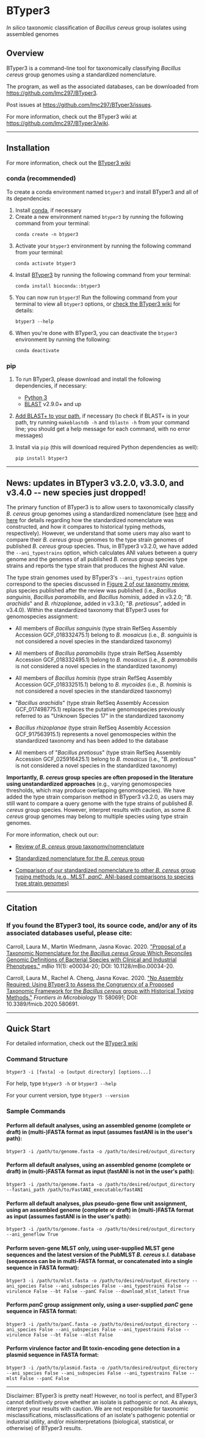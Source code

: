 # BTyper3

*In silico* taxonomic classification of *Bacillus cereus* group isolates using assembled genomes

## Overview

BTyper3 is a command-line tool for taxonomically classifying *Bacillus cereus* group genomes using a standardized nomenclature.

The program, as well as the associated databases, can be downloaded from https://github.com/lmc297/BTyper3.

Post issues at https://github.com/lmc297/BTyper3/issues.

For more information, check out the BTyper3 wiki at https://github.com/lmc297/BTyper3/wiki.

------------------------------------------------------------------------

## Installation

For more information, check out the <a href="https://github.com/lmc297/BTyper3/wiki">BTyper3 wiki</a>

### conda (recommended)

To create a conda environment named `btyper3` and install BTyper3 and all of its dependencies:

1. Install [conda](https://docs.conda.io/projects/conda/en/latest/user-guide/install/index.html), if necessary
2. Create a new environment named `btyper3` by running the following command from your terminal:
   ```console
   conda create -n btyper3
   ```
3. Activate your `btyper3` environment by running the following command from your terminal:
   ```console
   conda activate btyper3
   ```
4. Install [BTyper3](https://anaconda.org/bioconda/btyper3) by running the following command from your terminal:
   ```console
   conda install bioconda::btyper3
   ```
5. You can now run `btyper3`! Run the following command from your terminal to view all `btyper3` options, or <a href="https://github.com/lmc297/BTyper3/wiki">check the BTyper3 wiki</a> for details:
   ```console
   btyper3 --help
   ```
6. When you're done with BTyper3, you can deactivate the `btyper3` environment by running the following:
   ```console
   conda deactivate
   ```

### pip

1. To run BTyper3, please download and install the following dependencies, if necessary:

   - [Python 3](https://www.python.org/downloads/)
   - [BLAST](https://blast.ncbi.nlm.nih.gov/Blast.cgi?CMD=Web&PAGE_TYPE=BlastDocs&DOC_TYPE=Download) v2.9.0+ and up
  <!-- - [Biopython](https://biopython.org/wiki/Download) v1.7.4 and up (for Python 3)
  - [Pandas](https://pandas.pydata.org/pandas-docs/stable/install.html) (for Python 3)
  - [NumPy] (for Python 3)
  - [PyFastANI] version 0.3 and up</a> -->

2. [Add BLAST+ to your path](https://unix.stackexchange.com/questions/26047/how-to-correctly-add-a-path-to-path), if necessary (to check if BLAST+ is in your path, try running `makeblastdb -h` and `tblastn -h` from your command line; you should get a help message for each command, with no error messages)

3. Install via `pip` (this will download required Python dependencies as well):
   ```console
   pip install btyper3  
   ```

------------------------------------------------------------------------

## News: updates in BTyper3 v3.2.0, v3.3.0, and v3.4.0 -- new species just dropped!

The primary function of BTyper3 is to allow users to taxonomically classify *B. cereus* group genomes using a standardized nomenclature (see <a href="https://journals.asm.org/doi/10.1128/mBio.00034-20">here</a> and <a href="https://www.frontiersin.org/articles/10.3389/fmicb.2020.580691/full">here</a> for details regarding how the standardized nomenclature was constructed, and how it compares to historical typing methods, respectively). However, we understand that some users may also want to compare their *B. cereus* group genomes to the type strain genomes of published *B. cereus* group species. Thus, in BTyper3 v3.2.0, we have added the `--ani_typestrains` option, which calculates ANI values between a query genome and the genomes of all published *B. cereus* group species type strains and reports the type strain that produces the highest ANI value.

The type strain genomes used by BTyper3's `--ani_typestrains` option correspond to the species discussed in <a href="https://www.tandfonline.com/doi/full/10.1080/10408398.2021.1916735">Figure 2 of our taxonomy review</a>, plus species published after the review was published</a> (i.e., *Bacillus sanguinis*, *Bacillus paramobilis*, and *Bacillus hominis*, added in v3.2.0; "*B. arachidis*" and *B. rhizoplanae*, added in v3.3.0; "*B. pretiosus*", added in v3.4.0). Within the standardized taxonomy that BTyper3 uses for genomospecies assignment:

* All members of *Bacillus sanguinis* (type strain RefSeq Assembly Accession GCF_018332475.1) belong to *B. mosaicus* (i.e., *B. sanguinis* is not considered a novel species in the standardized taxonomy)

* All members of *Bacillus paramobilis* (type strain RefSeq Assembly Accession GCF_018332495.1) belong to *B. mosaicus* (i.e., *B. paramobilis* is not considered a novel species in the standardized taxonomy)

* All members of *Bacillus hominis* (type strain RefSeq Assembly Accession GCF_018332515.1) belong to *B. mycoides* (i.e., *B. hominis* is not considered a novel species in the standardized taxonomy)

* "*Bacillus arachidis*" (type strain RefSeq Assembly Accession GCF_017498775.1) replaces the putative genomospecies previously referred to as "Unknown Species 17" in the standardized taxonomy

* *Bacillus rhizoplanae* (type strain RefSeq Assembly Accession GCF_917563915.1) represents a novel genomospecies within the standardized taxonomy and has been added to the database

* All members of "*Bacillus pretiosus*" (type strain RefSeq Assembly Accession GCF_025916425.1) belong to *B. mosaicus* (i.e., "*B. pretiosus*" is not considered a novel species in the standardized taxonomy)

**Importantly, *B. cereus* group species are often proposed in the literature using unstandardized approaches** (e.g., varying genomospecies thresholds, which may produce overlapping genomospecies). We have added the type strain comparison method in BTyper3 v3.2.0, as users may still want to compare a query genome with the type strains of published *B. cereus* group species. However, interpret results with caution, as some *B. cereus* group genomes may belong to multiple species using type strain genomes.

For more information, check out our:

* <a href="https://www.tandfonline.com/doi/full/10.1080/10408398.2021.1916735">Review of *B. cereus* group taxonomy/nomenclature</a>

* <a href="https://journals.asm.org/doi/full/10.1128/mBio.00034-20">Standardized nomenclature for the *B. cereus* group</a>

* <a href="https://www.frontiersin.org/articles/10.3389/fmicb.2020.580691/full">Comparison of our standardized nomenclature to other *B. cereus* group typing methods (e.g., MLST, *panC*, ANI-based comparisons to species type strain genomes)</a>

------------------------------------------------------------------------

## Citation

### If you found the BTyper3 tool, its source code, and/or any of its associated databases useful, please cite:

Carroll, Laura M., Martin Wiedmann, Jasna Kovac. 2020. <a href="https://www.ncbi.nlm.nih.gov/pmc/articles/PMC7042689/">"Proposal of a Taxonomic Nomenclature for the *Bacillus cereus* Group Which Reconciles Genomic Definitions of Bacterial Species with Clinical and Industrial Phenotypes."</a> *mBio* 11(1): e00034-20; DOI: 10.1128/mBio.00034-20.

Carroll, Laura M., Rachel A. Cheng, Jasna Kovac. 2020. <a href="https://www.ncbi.nlm.nih.gov/pmc/articles/PMC7536271/">"No Assembly Required: Using BTyper3 to Assess the Congruency of a Proposed Taxonomic Framework for the *Bacillus cereus* group with Historical Typing Methods."</a> *Frontiers in Microbiology* 11: 580691; DOI: 10.3389/fmicb.2020.580691.

------------------------------------------------------------------------


## Quick Start

For detailed information, check out the <a href="https://github.com/lmc297/BTyper3/wiki">BTyper3 wiki</a>

### Command Structure

```
btyper3 -i [fasta] -o [output directory] [options...]
```

For help, type `btyper3 -h` or `btyper3 --help`

For your current version, type `btyper3 --version`

### Sample Commands

#### Perform all default analyses, using an assembled genome (complete or draft) in (multi-)FASTA format as input (assumes fastANI is in the user's path):

```
btyper3 -i /path/to/genome.fasta -o /path/to/desired/output_directory
```

#### Perform all default analyses, using an assembled genome (complete or draft) in (multi-)FASTA format as input (fastANI is not in the user's path):

```
btyper3 -i /path/to/genome.fasta -o /path/to/desired/output_directory --fastani_path /path/to/FastANI_executable/fastANI
```

#### Perform all default analyses, plus pseudo-gene flow unit assignment, using an assembled genome (complete or draft) in (multi-)FASTA format as input (assumes fastANI is in the user's path):

```
btyper3 -i /path/to/genome.fasta -o /path/to/desired/output_directory --ani_geneflow True
```

#### Perform seven-gene MLST only, using user-supplied MLST gene sequences and the latest version of the PubMLST *B. cereus s.l.* database (sequences can be in multi-FASTA format, or concatenated into a single sequence in FASTA format):

```
btyper3 -i /path/to/mlst.fasta -o /path/to/desired/output_directory --ani_species False --ani_subspecies False --ani_typestrains False --virulence False --bt False --panC False --download_mlst_latest True
```

#### Perform *panC* group assignment only, using a user-supplied *panC* gene sequence in FASTA format:

```
btyper3 -i /path/to/panC.fasta -o /path/to/desired/output_directory --ani_species False --ani_subspecies False --ani_typestrains False --virulence False --bt False --mlst False
```

#### Perform virulence factor and Bt toxin-encoding gene detection in a plasmid sequence in FASTA format:

```
btyper3 -i /path/to/plasmid.fasta -o /path/to/desired/output_directory --ani_species False --ani_subspecies False --ani_typestrains False --mlst False --panC False
```


------------------------------------------------------------------------


Disclaimer: BTyper3 is pretty neat! However, no tool is perfect, and BTyper3 cannot definitively prove whether an isolate is pathogenic or not. As always, interpret your results with caution. We are not responsible for taxonomic misclassifications, misclassifications of an isolate's pathogenic potential or industrial utility, and/or misinterpretations (biological, statistical, or otherwise) of BTyper3 results.
